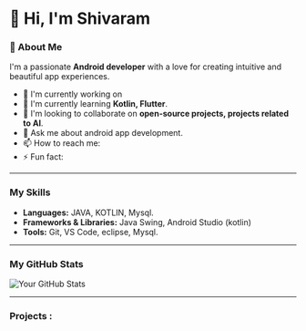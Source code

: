 # 👋 Hi, I'm Shivaram

### 🚀 About Me

I'm a passionate **Android developer** with a love for creating intuitive and beautiful app experiences. 

- 🔭 I'm currently working on 
- 🌱 I'm currently learning **Kotlin, Flutter**.
- 👯 I'm looking to collaborate on **open-source projects, projects related to AI**.
- 💬 Ask me about android app development.
- 📫 How to reach me: 
- ⚡ Fun fact: 

---

### My Skills

- **Languages:** JAVA, KOTLIN, Mysql.
- **Frameworks & Libraries:** Java Swing, Android Studio (kotlin)
- **Tools:** Git, VS Code, eclipse, Mysql.

---

### My GitHub Stats

![Your GitHub Stats](https://github-readme-stats.vercel.app/api?username=shivaram-repo&show_icons=true&theme=dark)

---

### Projects :
